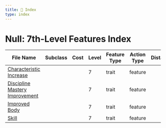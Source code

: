 ```yaml
---
title: 📑 Index
type: index
---
```


# Null: 7th-Level Features Index

| File Name                                                               | Subclass | Cost | Level | Feature Type | Action Type | Distance | Target |
| ----------------------------------------------------------------------- | -------- | ---- | ----- | ------------ | ----------- | -------- | ------ |
| [Characteristic Increase](../Characteristic%20Increase)                 |          |      | 7     | trait        | feature     |          |        |
| [Discipline Mastery Improvement](../Discipline%20Mastery%20Improvement) |          |      | 7     | trait        | feature     |          |        |
| [Improved Body](../Improved%20Body)                                     |          |      | 7     | trait        | feature     |          |        |
| [Skill](../Skill)                                                       |          |      | 7     | trait        | feature     |          |        |
